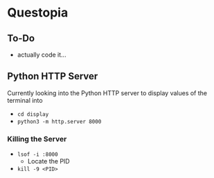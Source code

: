 # Questopia
## To-Do
- actually code it...

## Python HTTP Server
Currently looking into the Python HTTP server to display values of the terminal into 
- `cd display`
- `python3 -m http.server 8000`
### Killing the Server
- `lsof -i :8000`
  - Locate the PID
- `kill -9 <PID>`
